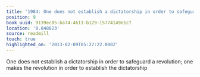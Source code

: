 ```yaml
---
title: '1984: One does not establish a dictatorship in order to safeguard …'
position: 9
book_uuid: 9139ec85-ba74-4611-b129-15774149e1c7
location: '0.848623'
source: readmill
touch: true
highlighted_on: '2013-02-09T05:27:22.000Z'
---
```


One does not establish a dictatorship in order to safeguard a revolution; one makes the revolution in order to establish the dictatorship